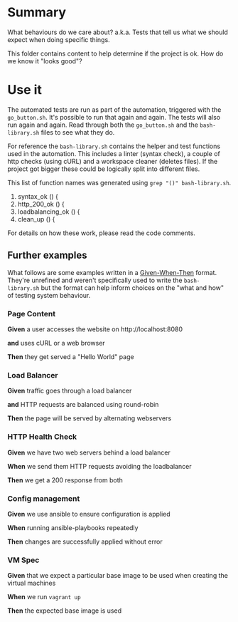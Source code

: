 # Summary 
What behaviours do we care about? a.k.a. Tests that tell us what we should expect when doing specific things.

This folder contains content to help determine if the project is ok. How do we know it "looks good"?

# Use it
The automated tests are run as part of the automation, triggered with the `go_button.sh`. It's possible to run that again and again. The tests will also run again and again. Read through both the `go_button.sh` and the `bash-library.sh` files to see what they do.

For reference the `bash-library.sh` contains the helper and test functions used in the automation. This includes a linter (syntax check), a couple of http checks (using cURL) and a workspace cleaner (deletes files). If the project got bigger these could be logically split into different files.

This list of function names was generated using `grep "()" bash-library.sh`.
1. syntax_ok () {
1. http_200_ok () {
1. loadbalancing_ok () {
1. clean_up () {

For details on how these work, please read the code comments.

## Further examples
What follows are some examples written in a [Given-When-Then](https://www.agilealliance.org/glossary/gwt/) format. They're unrefined and weren't specifically used to write the `bash-library.sh` but the format can help inform choices on the "what and how" of testing system behaviour.

### Page Content
**Given** a user accesses the website on http://localhost:8080

 **and** uses cURL or a web browser

**Then** they get served a "Hello World" page

### Load Balancer
**Given** traffic goes through a load balancer

 **and** HTTP requests are balanced using round-robin

**Then** the page will be served by alternating webservers

### HTTP Health Check
**Given** we have two web servers behind a load balancer

**When** we send them HTTP requests avoiding the loadbalancer

**Then** we get a 200 response from both

### Config management
**Given** we use ansible to ensure configuration is applied

**When** running ansible-playbooks repeatedly

**Then** changes are successfully applied without error

### VM Spec
**Given** that we expect a particular base image to be used when creating the virtual machines

**When** we run `vagrant up`

**Then** the expected base image is used
